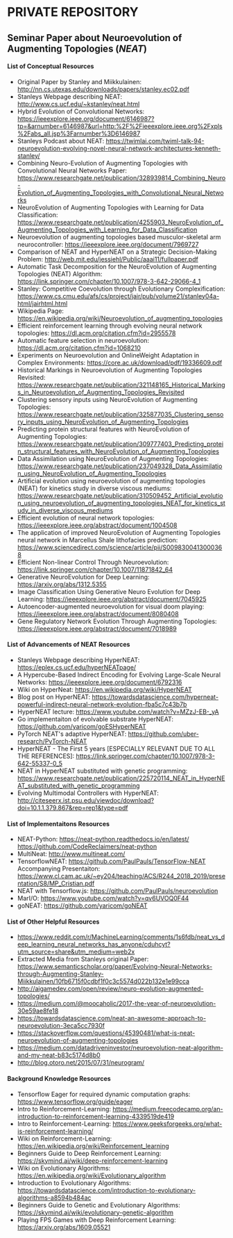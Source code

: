 # PRIVATE REPOSITORY #

## Seminar Paper about Neuroevolution of Augmenting Topologies (*NEAT*) ##



#### List of Conceptual Resources ####

* Original Paper by Stanley and Miikkulainen: http://nn.cs.utexas.edu/downloads/papers/stanley.ec02.pdf
* Stanleys Webpage describing NEAT: http://www.cs.ucf.edu/~kstanley/neat.html
* Hybrid Evolution of Convolutional Networks: https://ieeexplore.ieee.org/document/6146987?tp=&arnumber=6146987&url=http:%2F%2Fieeexplore.ieee.org%2Fxpls%2Fabs_all.jsp%3Farnumber%3D6146987
* Stanleys Podcast about NEAT: https://twimlai.com/twiml-talk-94-neuroevolution-evolving-novel-neural-network-architectures-kenneth-stanley/
* Combining Neuro-Evolution of Augmenting Topologies with Convolutional Neural Networks Paper: https://www.researchgate.net/publication/328939814_Combining_Neuro-Evolution_of_Augmenting_Topologies_with_Convolutional_Neural_Networks
* NeuroEvolution of Augmenting Topologies with Learning for Data Classification: https://www.researchgate.net/publication/4255903_NeuroEvolution_of_Augmenting_Topologies_with_Learning_for_Data_Classification
* Neuroevolution of augmenting topologies based musculor-skeletal arm neurocontroller: https://ieeexplore.ieee.org/document/7969727
* Comparison of NEAT and HyperNEAT on a Strategic Decision-Making Problem: http://web.mit.edu/jessiehl/Public/aaai11/fullpaper.pdf
* Automatic Task Decomposition for the NeuroEvolution of Augmenting Topologies (NEAT) Algorithm: https://link.springer.com/chapter/10.1007/978-3-642-29066-4_1
* Stanley: Competitive Coevolution through Evolutionary Complexification: https://www.cs.cmu.edu/afs/cs/project/jair/pub/volume21/stanley04a-html/jairhtml.html
* Wikipedia Page: https://en.wikipedia.org/wiki/Neuroevolution_of_augmenting_topologies
* Efficient reinforcement learning through evolving neural network topologies: https://dl.acm.org/citation.cfm?id=2955578
* Automatic feature selection in neuroevolution: https://dl.acm.org/citation.cfm?id=1068210
* Experiments on Neuroevolution and OnlineWeight Adaptation in Complex Environments: https://core.ac.uk/download/pdf/19336609.pdf
* Historical Markings in Neuroevolution of Augmenting Topologies Revisited: https://www.researchgate.net/publication/321148165_Historical_Markings_in_Neuroevolution_of_Augmenting_Topologies_Revisited
* Clustering sensory inputs using NeuroEvolution of Augmenting Topologies: https://www.researchgate.net/publication/325877035_Clustering_sensory_inputs_using_NeuroEvolution_of_Augmenting_Topologies
* Predicting protein structural features with NeuroEvolution of Augmenting Topologies: https://www.researchgate.net/publication/309777403_Predicting_protein_structural_features_with_NeuroEvolution_of_Augmenting_Topologies
* Data Assimilation using NeuroEvolution of Augmenting Topologies: https://www.researchgate.net/publication/237049328_Data_Assimilation_using_NeuroEvolution_of_Augmenting_Topologies
* Artificial evolution using neuroevolution of augmenting topologies (NEAT) for kinetics study in diverse viscous mediums: https://www.researchgate.net/publication/310509452_Artificial_evolution_using_neuroevolution_of_augmenting_topologies_NEAT_for_kinetics_study_in_diverse_viscous_mediums
* Efficient evolution of neural network topologies: https://ieeexplore.ieee.org/abstract/document/1004508
* The application of improved NeuroEvolution of Augmenting Topologies neural network in Marcellus Shale lithofacies prediction: https://www.sciencedirect.com/science/article/pii/S0098300413000368
* Efficient Non-linear Control Through Neuroevolution: https://link.springer.com/chapter/10.1007/11871842_64
* Generative NeuroEvolution for Deep Learning: https://arxiv.org/abs/1312.5355
* Image Classification Using Generative Neuro Evolution for Deep Learning: https://ieeexplore.ieee.org/abstract/document/7045925
* Autoencoder-augmented neuroevolution for visual doom playing: https://ieeexplore.ieee.org/abstract/document/8080408
* Gene Regulatory Network Evolution Through Augmenting Topologies: https://ieeexplore.ieee.org/abstract/document/7018989



#### List of Advancements of NEAT Resources ####

* Stanleys Webpage describing HyperNEAT: https://eplex.cs.ucf.edu/hyperNEATpage/
* A Hypercube-Based Indirect Encoding for Evolving Large-Scale Neural Networks: https://ieeexplore.ieee.org/document/6792316
* Wiki on HyperNeat: https://en.wikipedia.org/wiki/HyperNEAT
* Blog post on HyperNEAT: https://towardsdatascience.com/hyperneat-powerful-indirect-neural-network-evolution-fba5c7c43b7b
* HyperNEAT lecture: https://www.youtube.com/watch?v=MZzJ-EB-_yA
* Go implementaiton of evolvable substrate HyperNEAT: https://github.com/yaricom/goESHyperNEAT
* PyTorch NEAT's adaptive HyperNEAT: https://github.com/uber-research/PyTorch-NEAT
* HyperNEAT - The First 5 years [ESPECIALLY RELEVANT DUE TO ALL THE REFERENCES]: https://link.springer.com/chapter/10.1007/978-3-642-55337-0_5
* NEAT in HyperNEAT substituted with genetic programming: https://www.researchgate.net/publication/225720114_NEAT_in_HyperNEAT_substituted_with_genetic_programming
* Evolving Multimodal Controllers with HyperNEAT: http://citeseerx.ist.psu.edu/viewdoc/download?doi=10.1.1.379.867&rep=rep1&type=pdf




#### List of Implementaitons Resources ####

* NEAT-Python: https://neat-python.readthedocs.io/en/latest/
               https://github.com/CodeReclaimers/neat-python
* MultiNeat: http://www.multineat.com/
* TensorflowNEAT: https://github.com/PaulPauls/TensorFlow-NEAT
  Accompanying Presentaiton: https://www.cl.cam.ac.uk/~ey204/teaching/ACS/R244_2018_2019/presentation/S8/MP_Cristian.pdf
* NEAT with Tensorflow.js: https://github.com/PaulPauls/neuroevolution
* MarI/O: https://www.youtube.com/watch?v=qv6UVOQ0F44
* goNEAT: https://github.com/yaricom/goNEAT



#### List of Other Helpful Resources ####

* https://www.reddit.com/r/MachineLearning/comments/1s6fdb/neat_vs_deep_learning_neural_networks_has_anyone/cduhcyt?utm_source=share&utm_medium=web2x
* Extracted Media from Stanleys original Paper: https://www.semanticscholar.org/paper/Evolving-Neural-Networks-through-Augmenting-Stanley-Miikkulainen/10fb6715f0cdbf1f0c3c5574d022b132e1e99cca
* http://aigamedev.com/open/review/neuro-evolution-augmented-topologies/
* https://medium.com/@moocaholic/2017-the-year-of-neuroevolution-30e59ae8fe18
* https://towardsdatascience.com/neat-an-awesome-approach-to-neuroevolution-3eca5cc7930f
* https://stackoverflow.com/questions/45390481/what-is-neat-neuroevolution-of-augmenting-topologies
* https://medium.com/datadriveninvestor/neuroevolution-neat-algorithm-and-my-neat-b83c5174d8b0
* http://blog.otoro.net/2015/07/31/neurogram/



#### Background Knowledge Resources ####

* Tensorflow Eager for required dynamic computation graphs: https://www.tensorflow.org/guide/eager
* Intro to Reinforcement-Learning: https://medium.freecodecamp.org/an-introduction-to-reinforcement-learning-4339519de419
* Intro to Reinforcement-Learning: https://www.geeksforgeeks.org/what-is-reinforcement-learning/
* Wiki on Reinforcement-Learning: https://en.wikipedia.org/wiki/Reinforcement_learning
* Beginners Guide to Deep Reinforcement Learning: https://skymind.ai/wiki/deep-reinforcement-learning
* Wiki on Evolutionary Algorithms: https://en.wikipedia.org/wiki/Evolutionary_algorithm
* Introduction to Evolutionary Algorithms: https://towardsdatascience.com/introduction-to-evolutionary-algorithms-a8594b484ac
* Beginners Guide to Genetic and Evolutionary Algorithms: https://skymind.ai/wiki/evolutionary-genetic-algorithm
* Playing FPS Games with Deep Reinforcement Learning: https://arxiv.org/abs/1609.05521





